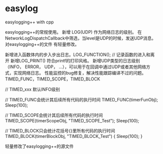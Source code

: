 # easylog
easylogging++  with cpp

easylogging++的常规使用。
新增 LOG(UDP) 作为网络日志的级别。
在NetworkLogDispatchCallback中筛选，当level是UDP的时候，发送UDP消息。
对easylogging++的文件 有轻量修改。

新增进入函数体内的步入步出日志。LOG_FUNCTION(); // 记录函数的进入和离开
新增LOG_PRINT() 符合printf的打印风格。
新增UDP类型的日志级别（INFO， ERROR， UDP， ...），可以用于在回调中通过UDP或者其他网络方式，实现网络日志。
性能监控的bug修复，解决性能跟踪编译不过的问题。TIMED_FUNC，TIMED_SCOPE，TIMED_BLOCK


// TIMED_xxx 默认INFO级别

// TIMED_FUNC会统计其后续所有代码的执行时间
TIMED_FUNC(timerFunObj);
Sleep(100);

// TIMED_SCOPE会统计其后续所有代码的执行时间
TIMED_SCOPE(timerScopeObj, "TIMED_SCOPE_Test");
Sleep(100);

// TIMED_BLOCK只会统计花括号{}里所有代码的执行时间
TIMED_BLOCK(timerBlockObj, "TIMED_BLOCK_Test")
{
	Sleep(100);
}

轻量修改了easylogging++的源文件
